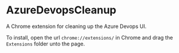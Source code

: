 # AzureDevopsCleanup
A Chrome extension for cleaning up the Azure Devops UI.

To install, open the url `chrome://extensions/` in Chrome and drag the `Extensions` folder unto the page.
